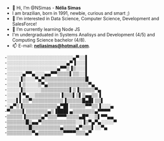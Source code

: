- 👋 Hi, I’m @NSimas - **Nélia Simas**
- I am brazilian, born in 1991, newbie, curious and smart ;)
- 👀 I’m interested in Data Science, Computer Science, Development and SalesForce! 
- 🌱 I’m currently learning Node JS
- I'm undergraduated in Systems Analisys and Development (4/5) and Computing Science bachelor (4/8).
- 📫 E-mail: **neliasimas@hotmail.com**. 

-░░░░░░░░░░░░░░░░░░░░░▄▀░░▌ <br>
-░░░░░░░░░░░░░░░░░░░▄▀▐░░░▌ <br>
-░░░░░░░░░░░░░░░░▄▀▀▒▐▒░░░▌ <br>
-░░░░░▄▀▀▄░░░▄▄▀▀▒▒▒▒▌▒▒░░▌ <br>
-░░░░▐▒░░░▀▄▀▒▒▒▒▒▒▒▒▒▒▒▒▒█ <br>
-░░░░▌▒░░░░▒▀▄▒▒▒▒▒▒▒▒▒▒▒▒▒▀▄ <br>
-░░░░▐▒░░░░░▒▒▒▒▒▒▒▒▒▌▒▐▒▒▒▒▒▀▄ <br>
-░░░░▌▀▄░░▒▒▒▒▒▒▒▒▐▒▒▒▌▒▌▒▄▄▒▒▐ <br>
-░░░▌▌▒▒▀▒▒▒▒▒▒▒▒▒▒▐▒▒▒▒▒█▄█▌▒▒▌ <br>
-░▄▀▒▐▒▒▒▒▒▒▒▒▒▒▒▄▀█▌▒▒▒▒▒▀▀▒▒▐░░░▄ <br>
-▀▒▒▒▒▌▒▒▒▒▒▒▒▄▒▐███▌▄▒▒▒▒▒▒▒▄▀▀▀▀ <br>
-▒▒▒▒▒▐▒▒▒▒▒▄▀▒▒▒▀▀▀▒▒▒▒▄█▀░░▒▌▀▀▄▄ <br>
-▒▒▒▒▒▒█▒▄▄▀▒▒▒▒▒▒▒▒▒▒▒░░▐▒▀▄▀▄░░░░▀ <br>
-▒▒▒▒▒▒▒█▒▒▒▒▒▒▒▒▒▄▒▒▒▒▄▀▒▒▒▌░░▀▄ <br>
-▒▒▒▒▒▒▒▒▀▄▒▒▒▒▒▒▒▒▀▀▀▀▒▒▒▄▀ <br>
